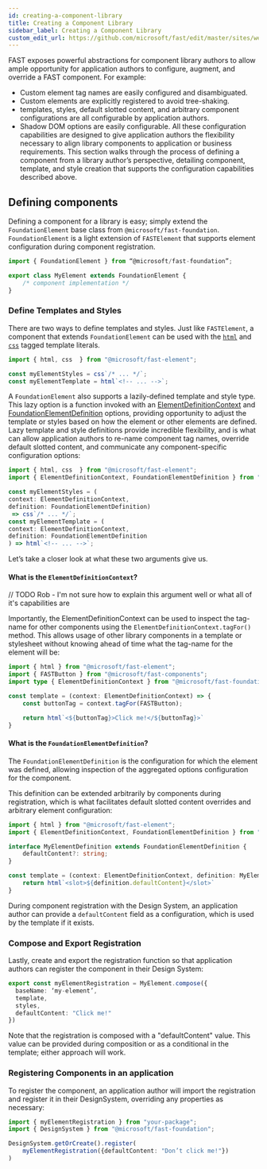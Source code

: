 ```yaml
---
id: creating-a-component-library
title: Creating a Component Library
sidebar_label: Creating a Component Library
custom_edit_url: https://github.com/microsoft/fast/edit/master/sites/website/src/docs/design-systems/creating-a-component-library.md
---
```


FAST exposes powerful abstractions for component library authors to allow ample opportunity for application authors to configure, augment, and override a FAST component. For example:
- Custom element tag names are easily configured and disambiguated.
- Custom elements are explicitly registered to avoid tree-shaking.
- templates, styles, default slotted content, and arbitrary component configurations are all configurable by application authors.
- Shadow DOM options are easily configurable.
All these configuration capabilities are designed to give application authors the flexibility necessary to align library components to application or business requirements.
This section walks through the process of defining a component from a library author’s perspective, detailing component, template, and style creation that supports the configuration capabilities described above.

## Defining components
Defining a component for a library is easy; simply extend the `FoundationElement` base class from `@microsoft/fast-foundation`. `FoundationElement` is a light extension of `FASTElement` that supports element configuration during component registration.

```ts
import { FoundationElement } from “@microsoft/fast-foundation”;

export class MyElement extends FoundationElement {
	/* component implementation */
}
```

### Define Templates and Styles 
There are two ways to define templates and styles. 
Just like `FASTElement`, a component that extends `FoundationElement` can be used with the [`html`](/docs/fast-element/declaring-templates) and [`css`](/docs/fast-element/leveraging-css) tagged template literals.

```ts
import { html, css  } from "@microsoft/fast-element";

const myElementStyles = css`/* ... */`;
const myElementTemplate = html`<!-- ... -->`;
```

A `FoundationElement` also supports a lazily-defined template and style type. This lazy option is a function invoked with an [ElementDefinitionContext](/TODO) and [FoundationElementDefinition](/TODO) options, providing opportunity to adjust the template or styles based on how the element or other elements are defined. Lazy template and style definitions provide incredible flexibility, and is what can allow application authors to re-name component tag names, override default slotted content, and communicate any component-specific configuration options:

```ts
import { html, css  } from "@microsoft/fast-element";
import { ElementDefinitionContext, FoundationElementDefinition } from "@microsoft/fast-foundation";

const myElementStyles = (
context: ElementDefinitionContext,
definition: FoundationElementDefinition)
 => css`/* ... */`;
const myElementTemplate = (
context: ElementDefinitionContext,
definition: FoundationElementDefinition
) => html`<!-- ... -->`;
```

Let’s take a closer look at what these two arguments give us.

#### What is the `ElementDefinitionContext`?
// TODO Rob - I'm not sure how to explain this argument well or what all of it's capabilities are

Importantly, the ElementDefinitionContext can be used to inspect the tag-name for other components using the `ElementDefinitionContext.tagFor()` method. This allows usage of other library components in a template or stylesheet without knowing ahead of time what the tag-name for the element will be:

```ts
import { html } from "@microsoft/fast-element";
import { FASTButton } from "@microsoft/fast-components";
import type { ElementDefinitionContext } from "@microsoft/fast-foundation";

const template = (context: ElementDefinitionContext) => {
	const buttonTag = context.tagFor(FASTButton);

	return html`<${buttonTag}>Click me!</${buttonTag}>`
}
```

#### What is the `FoundationElementDefinition`?
The `FoundationElementDefinition` is the configuration for which the element was defined, allowing inspection of the aggregated options configuration for the component.

This definition can be extended arbitrarily by components during registration, which is what facilitates default slotted content overrides and arbitrary element configuration:

```ts
import { html } from "@microsoft/fast-element";
import { ElementDefinitionContext, FoundationElementDefinition } from "@microsoft/fast-foundation";

interface MyElementDefinition extends FoundationElementDefinition {
    defaultContent?: string;
}

const template = (context: ElementDefinitionContext, definition: MyElementDefinition) => {
    return html`<slot>${definition.defaultContent}</slot>`
}
```

During component registration with the Design System, an application author can provide a `defaultContent` field as a configuration, which is used by the template if it exists.

### Compose and Export Registration
Lastly, create and export the registration function so that application authors can register the component in their Design System:

```ts
export const myElementRegistration = MyElement.compose({
  baseName: ‘my-element’,
  template,
  styles,
  defaultContent: "Click me!"
})
```

Note that the registration is composed with a "defaultContent" value. This value can be provided during composition or as a conditional in the template; either approach will work.

### Registering Components in an application
To register the component, an application author will import the registration and register it in their DesignSystem, overriding any properties as necessary:

```ts
import { myElementRegistration } from "your-package";
import { DesignSystem } from "@microsoft/fast-foundation";

DesignSystem.getOrCreate().register(
	myElementRegistration({defaultContent: "Don’t click me!"})
)
```